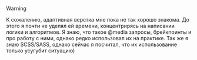 >[!WARNING]
>К сожалению, адаптивная верстка мне пока не так хорошо знакома. До этого я почти не уделял ей времени, концентрирясь на написании логики и алгоритмов.
>Я знаю, что такое @media запросы, брейкпоинты и про работу с ними, однако редко использовал их на практике.
>Так же я знаю SCSS/SASS, однако сейчас я посчитал, что их использование только усугубит ситуацию)
